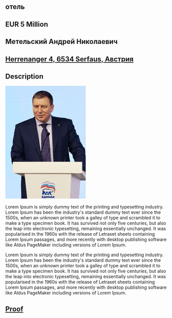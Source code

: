 ## отель

## EUR 5 Million

## Метельский Андрей Николаевич 

## [Herrenanger 4, 6534 Serfaus, Австрия](https://www.google.ru/maps/@47.0391969,10.6111618,21z)

## Description

![](1383221326_1268458901.jpeg)

Lorem Ipsum is simply dummy text of the printing and typesetting industry. Lorem Ipsum has been the industry's standard dummy text ever since the 1500s, when an unknown printer took a galley of type and scrambled it to make a type specimen book. It has survived not only five centuries, but also the leap into electronic typesetting, remaining essentially unchanged. It was popularised in the 1960s with the release of Letraset sheets containing Lorem Ipsum passages, and more recently with desktop publishing software like Aldus PageMaker including versions of Lorem Ipsum.


Lorem Ipsum is simply dummy text of the printing and typesetting industry. Lorem Ipsum has been the industry's standard dummy text ever since the 1500s, when an unknown printer took a galley of type and scrambled it to make a type specimen book. It has survived not only five centuries, but also the leap into electronic typesetting, remaining essentially unchanged. It was popularised in the 1960s with the release of Letraset sheets containing Lorem Ipsum passages, and more recently with desktop publishing software like Aldus PageMaker including versions of Lorem Ipsum.

## [Proof](https://www.youtube.com/watch?v=wFRNKCXntk0)
